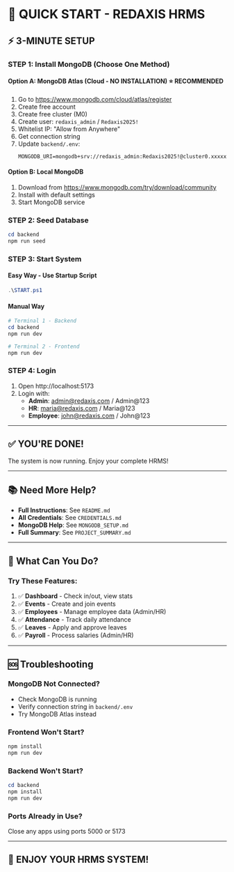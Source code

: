 # 🚀 QUICK START - REDAXIS HRMS

## ⚡ 3-MINUTE SETUP

### STEP 1: Install MongoDB (Choose One Method)

#### Option A: MongoDB Atlas (Cloud - NO INSTALLATION) ⭐ RECOMMENDED
1. Go to https://www.mongodb.com/cloud/atlas/register
2. Create free account
3. Create free cluster (M0)
4. Create user: `redaxis_admin` / `Redaxis2025!`
5. Whitelist IP: "Allow from Anywhere"
6. Get connection string
7. Update `backend/.env`:
   ```
   MONGODB_URI=mongodb+srv://redaxis_admin:Redaxis2025!@cluster0.xxxxx.mongodb.net/redaxis_hrms
   ```

#### Option B: Local MongoDB
1. Download from https://www.mongodb.com/try/download/community
2. Install with default settings
3. Start MongoDB service

### STEP 2: Seed Database
```powershell
cd backend
npm run seed
```

### STEP 3: Start System

#### Easy Way - Use Startup Script
```powershell
.\START.ps1
```

#### Manual Way
```powershell
# Terminal 1 - Backend
cd backend
npm run dev

# Terminal 2 - Frontend  
npm run dev
```

### STEP 4: Login
1. Open http://localhost:5173
2. Login with:
   - **Admin**: admin@redaxis.com / Admin@123
   - **HR**: maria@redaxis.com / Maria@123
   - **Employee**: john@redaxis.com / John@123

---

## ✅ YOU'RE DONE!

The system is now running. Enjoy your complete HRMS!

---

## 📚 Need More Help?

- **Full Instructions**: See `README.md`
- **All Credentials**: See `CREDENTIALS.md`  
- **MongoDB Help**: See `MONGODB_SETUP.md`
- **Full Summary**: See `PROJECT_SUMMARY.md`

---

## 🎯 What Can You Do?

### Try These Features:
1. ✅ **Dashboard** - Check in/out, view stats
2. ✅ **Events** - Create and join events
3. ✅ **Employees** - Manage employee data (Admin/HR)
4. ✅ **Attendance** - Track daily attendance
5. ✅ **Leaves** - Apply and approve leaves
6. ✅ **Payroll** - Process salaries (Admin/HR)

---

## 🆘 Troubleshooting

### MongoDB Not Connected?
- Check MongoDB is running
- Verify connection string in `backend/.env`
- Try MongoDB Atlas instead

### Frontend Won't Start?
```powershell
npm install
npm run dev
```

### Backend Won't Start?
```powershell
cd backend
npm install
npm run dev
```

### Ports Already in Use?
Close any apps using ports 5000 or 5173

---

## 🎉 ENJOY YOUR HRMS SYSTEM!
